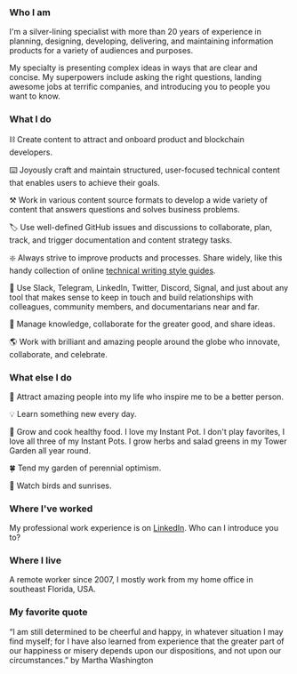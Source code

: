 ### Who I am 

I'm a silver-lining specialist with more than 20 years of experience in planning, designing, developing, delivering, and maintaining information products for a variety of audiences and purposes. 

My specialty is presenting complex ideas in ways that are clear and concise. My superpowers include asking the right questions, landing awesome jobs at terrific companies, and introducing you to people you want to know. 

### What I do

⛓️ Create content to attract and onboard product and blockchain developers.

:keyboard:  Joyously craft and maintain structured, user-focused technical content that enables users to achieve their goals.

:hammer_and_pick:  Work in various content source formats to develop a wide variety of content that answers questions and solves business problems.

:label:  Use well-defined GitHub issues and discussions to collaborate, plan, track, and trigger documentation and content strategy tasks.

:sparkle:  Always strive to improve products and processes. Share widely, like this handy collection of online [technical writing style guides](https://github.com/barriebyron/techcomm/blob/main/styleguide/style-guide-collection.md).

:wave:  Use Slack, Telegram, LinkedIn, Twitter, Discord, Signal, and just about any tool that makes sense to keep in touch and build relationships with colleagues, community members, and documentarians near and far.

:pushpin:  Manage knowledge, collaborate for the greater good, and share ideas.  

:earth_americas:  Work with brilliant and amazing people around the globe who innovate, collaborate, and celebrate.

### What else I do

:high_brightness:  Attract amazing people into my life who inspire me to be a better person.

:bulb:  Learn something new every day. 

:tomato:  Grow and cook healthy food. I love my Instant Pot. I don't play favorites, I love all three of my Instant Pots. I grow herbs and salad greens in my Tower Garden all year round.

:four_leaf_clover:  Tend my garden of perennial optimism.

:sunrise:  Watch birds and sunrises.

### Where I've worked 

My professional work experience is on [LinkedIn](https://www.linkedin.com/in/barriebyron/). Who can I introduce you to?

### Where I live 

A remote worker since 2007, I mostly work from my home office in southeast Florida, USA. 

### My favorite quote 

“I am still determined to be cheerful and happy, in whatever situation I may find myself; for I have also learned from experience that the greater part of our happiness or misery depends upon our dispositions, and not upon our circumstances.”
by Martha Washington
